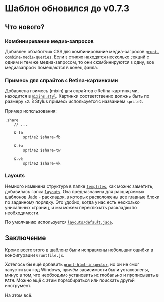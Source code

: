 # Шаблон обновился до v0.7.3

## Что нового?

### Комбинирование медиа-запросов

Добавлен обработчик CSS для комбинирование медиа-запросов [`grunt-combine-media-queries`](https://github.com/buildingblocks/grunt-combine-media-queries). Если в стилях находятся несколько секций с одним и тем же медиа-запросом, то они скомбинируются в одну, все медиазапросы помещаются в  конец файла.

### Примесь для спрайтов с Retina-картинками

Добавлена примесь (mixin) для спрайтов с Retina-картинками, находится в [`mixins.styl`](https://github.com/CSSSR/csssr-project-template/blob/master/app/styles/helpers/mixins.styl#L22). Картинки соответственно должны быть по размеру `x2`. В Stylus примесь используется с названием `sprite2`.

Пример использования:
```stylus
.share
    // ...

    &-fb
        sprite2 $share-fb
    
    &-tw
        sprite2 $share-tw
    
    &-vk
        sprite2 $share-vk
```

### Layouts

Немного изменена структура в папке [`templates`](https://github.com/CSSSR/csssr-project-template/tree/master/app/templates), как можно заметить, добавилась папка
[`layouts`](https://github.com/CSSSR/csssr-project-template/tree/master/app/templates/layouts). Она предназначена для расширяемых шаблонов Jade - раскладок, в которых расположены все главные блоки по заданному порядку. Это удобно, когда у нас есть несколько уникальных страниц, и мы можем переключать раскладки по необходимости.

По умолчанию используется [`layouts/default.jade`](https://github.com/CSSSR/csssr-project-template/blob/master/app/templates/layouts/default.jade).

## Заключение

Кроме всего этого в шаблоне были исправлены небольшие ошибки в конфигурации `Gruntfile.js`.

Хотелось бы ещё добавить [`grunt-html-inspector`](https://www.npmjs.org/package/grunt-html-inspector), но он не смог запуститься под Windows, причём зависимости были установлены, минус в том, что необходимо установить их глобально и прописывать в `PATH`. Можно ещё с этим поразбираться или поискать другой инструмент.

На этом всё.
